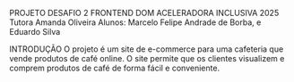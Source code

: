 PROJETO DESAFIO 2 FRONTEND DOM 
ACELERADORA INCLUSIVA 2025
Tutora Amanda Oliveira 
Alunos: Marcelo Felipe Andrade de Borba, e Eduardo Silva 


INTRODUÇÃO 
      O projeto é um site de e-commerce para uma cafeteria que vende produtos de café online. O site permite que os clientes visualizem e comprem produtos de café de forma fácil e conveniente.

